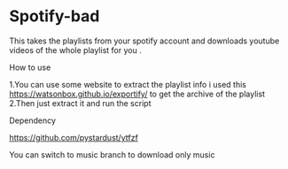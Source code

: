 # Spotify-bad
This takes the playlists from your spotify account and downloads youtube videos of the whole playlist for you .

How to use 

1.You can use some website to extract the playlist info 
 i used this https://watsonbox.github.io/exportify/ to get the archive of the playlist 
2.Then just extract it and run the script 

Dependency

https://github.com/pystardust/ytfzf

You can switch to music branch to download only music
